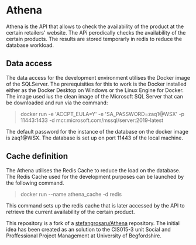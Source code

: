 # Athena
Athena is the API that allows to check the availability of the product at the certain retailers' website.
The APi perodically checks the availability of the certain products. 
The results are stored temporarly in redis to reduce the database workload.
## Data access
The data access for the development environment utilises the Docker image of the SQLServer. 
The prerequisities for this to work is the Docker installed either as the Docker Desktop on Windows or the Linux Engine for Docker.
The image used ius the clean image of the Microsoft SQL Server that can be downloaded and run via the command: 
> docker run -e 'ACCPT_EULA=Y' -e 'SA_PASSWORD=zaq1@WSX' -p 11443:1433 -d mcr.microsoft.com/mssql/server:2019-latest

The default password for the instance of the database on the docker image is zaq1@WSX. The database is set up on port 11443 of the local machine.

## Cache definition
The Athena utilises the Redis Cache to reduce the load on the database. The Redis Cache used for the development purposes can be launched by the following command.
> docker run --name athena_cache -d redis

This command sets up the redis cache that is later accessed by the API to retrieve the current availability of the certain product.

This repository is a fork of a [stefangrosaru/Athena](https://github.com/stefangrosaru/Athena) repository. The initial idea has been created as an solution to the CIS015-3 unit Social and Proffessional Project Management at University of Begfordshire.
